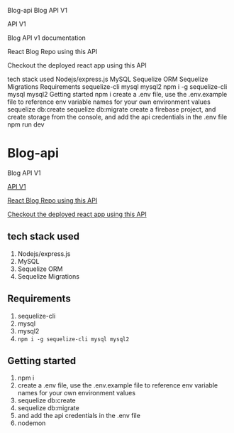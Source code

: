 <!-- @format -->

Blog-api
Blog API V1

API V1

Blog API v1 documentation

React Blog Repo using this API

Checkout the deployed react app using this API

tech stack used
Nodejs/express.js
MySQL
Sequelize ORM
Sequelize Migrations
Requirements
sequelize-cli
mysql
mysql2
npm i -g sequelize-cli mysql mysql2
Getting started
npm i
create a .env file, use the .env.example file to reference env variable names for your own environment values
sequelize db:create
sequelize db:migrate
create a firebase project, and create storage from the console, and add the api credentials in the .env file
npm run dev

# Blog-api

Blog API V1

[API V1](https://github.com/6AOA9/blog-api)

[React Blog Repo using this API](https://github.com/6AOA9/blog-client-new)

[Checkout the deployed react app using this API](https://github.com/6AOA9/blog-client-new)

## tech stack used

1. Nodejs/express.js
2. MySQL
3. Sequelize ORM
4. Sequelize Migrations

## Requirements

1. sequelize-cli
2. mysql
3. mysql2
4. `npm i -g sequelize-cli mysql mysql2`

## Getting started

1. npm i
2. create a .env file, use the .env.example file to reference env variable names for your own environment values
3. sequelize db:create
4. sequelize db:migrate
5. and add the api credentials in the .env file
6. nodemon
